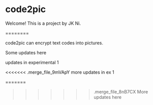 code2pic
========

Welcome!
This is a project by JK Ni. 

========

code2pic can encrypt text codes into pictures.

Some updates here

updates in experimental 1

<<<<<<< .merge_file_9mVApY
more updates in ex 1

=======
>>>>>>> .merge_file_8nB7CX
More updates here
